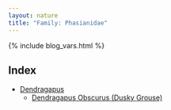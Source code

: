 ```yaml
---
layout: nature
title: "Family: Phasianidae"
---
```


{% include blog_vars.html %}

## Index
* [Dendragapus]({{site.url}}/nature/animalia/chordata/aves/galliformes/phasianidae/dendragapus.html)
  * [Dendragapus Obscurus (Dusky Grouse)]({{site.url}}/nature/animalia/chordata/aves/galliformes/phasianidae/dendragapus/dendragapus_obscurus.html)


